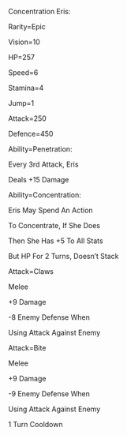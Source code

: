 Concentration Eris:

Rarity=Epic

Vision=10

HP=257

Speed=6

Stamina=4

Jump=1

Attack=250

Defence=450

Ability=Penetration:

Every 3rd Attack, Eris

Deals +15 Damage

Ability=Concentration:

Eris May Spend An Action

To Concentrate, If She Does

Then She Has +5 To All Stats

But HP For 2 Turns, Doesn’t Stack

Attack=Claws

Melee

+9 Damage

-8 Enemy Defense When

Using Attack Against Enemy

Attack=Bite

Melee

+9 Damage

-9 Enemy Defense When

Using Attack Against Enemy

1 Turn Cooldown
